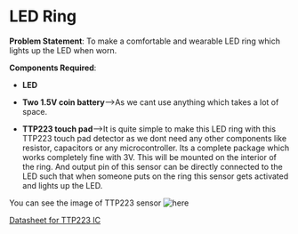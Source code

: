 # LED Ring
**Problem Statement**: To make a comfortable and wearable LED ring which lights up the LED when worn.

**Components Required**:
- **LED**
- **Two 1.5V coin battery**-->As we cant use anything which takes a lot of space.

- **TTP223 touch pad**-->It is quite simple to make this LED ring with this TTP223 touch pad detector as we dont need any other components like resistor, capacitors or any microcontroller. Its a complete package which works completely fine with 3V. This will be mounted on the interior of the ring. And output pin of this sensor can be directly connected to the LED such that when someone puts on the ring this sensor gets activated and lights up the LED.


You can see the image of TTP223 sensor ![here](https://user-images.githubusercontent.com/64272528/81846188-52b93780-956f-11ea-9b1e-7911fe68a009.jpeg)

[ Datasheet for TTP223 IC ](https://github.com/kapilgarg7568/Electronic-Club-Mini-Task-3/files/4623677/TTP223.pdf)




